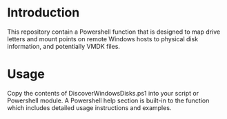 # Introduction
This repository contain a Powershell function that is designed to map drive letters and mount points on remote Windows hosts to physical disk information, and potentially VMDK files.

# Usage
Copy the contents of DiscoverWindowsDisks.ps1 into your script or Powershell module.  A Powershell help section is built-in to the function which includes detailed usage instructions and examples.

